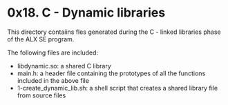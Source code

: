 # 0x18. C - Dynamic libraries

This directory contaiins fles generated during the C - linked libraries phase of the ALX SE program.

The following files are included:

- libdynamic.so: a shared C library
- main.h: a header file containing the prototypes of all the functions included in the above file
- 1-create_dynamic_lib.sh: a shell script that creates a shared library file from source files

